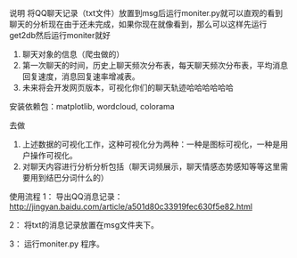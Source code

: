 说明
将QQ聊天记录（txt文件）放置到msg后运行moniter.py就可以直观的看到聊天的分析现在由于还未完成，如果你现在就像看到，那么可以这样先运行get2db然后运行moniter就好
1.	聊天对象的信息（爬虫做的）
2.	第一次聊天的时间，历史上聊天频次分布表，每天聊天频次分布表，平均消息回复速度，消息回复速率增减表。
3.	未来将会开发网页版本，可视化你们的聊天轨迹哈哈哈哈哈哈

安装依赖包：matplotlib, wordcloud, colorama


去做
1.	上述数据的可视化工作，这种可视化分为两种：一种是图标可视化，一种是用户操作可视化。
2.	对聊天内容进行分析分析包括（聊天词频展示，聊天情感态势感知等等这里需要用到结巴分词什么的）


使用流程
  1： 导出QQ消息记录：http://jingyan.baidu.com/article/a501d80c33919fec630f5e82.html

  2： 将txt的消息记录放置在msg文件夹下。

  3： 运行moniter.py 程序。



    